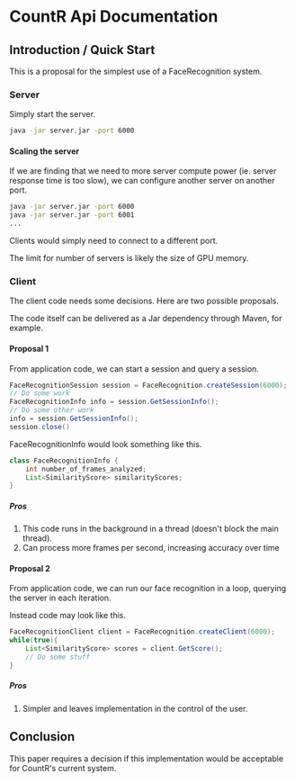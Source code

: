 # CountR Api Documentation

## Introduction / Quick Start

This is a proposal for the simplest use of a FaceRecognition system.

### Server
Simply start the server.
```bash
java -jar server.jar -port 6000
```

#### Scaling the server

If we are finding that we need to more server compute power (ie. server response time is too slow), we can configure another server on another port.

```bash
java -jar server.jar -port 6000
java -jar server.jar -port 6001
...
```

Clients would simply need to connect to a different port. 

The limit for number of servers is likely the size of GPU memory.

### Client
The client code needs some decisions. Here are two possible proposals.

The code itself can be delivered as a Jar dependency through Maven, for example.

#### Proposal 1
From application code, we can start a session and query a session.
```java
FaceRecognitionSession session = FaceRecognition.createSession(6000);
// Do some work
FaceRecognitionInfo info = session.GetSessionInfo();
// Do some other work
info = session.GetSessionInfo();
session.close()
```

FaceRecognitionInfo would look something like this.

```java
class FaceRecognitionInfo {
    int number_of_frames_analyzed;
    List<SimilarityScore> similarityScores;
}
```

##### Pros
1. This code runs in the background in a thread (doesn't block the main thread).
2. Can process more frames per second, increasing accuracy over time

#### Proposal 2
From application code, we can run our face recognition in a loop, querying the server in each iteration.

Instead code may look like this.
```java
FaceRecognitionClient client = FaceRecognition.createClient(6000);
while(true){
    List<SimilarityScore> scores = client.GetScore();
    // Do some stuff
}
```

##### Pros
1. Simpler and leaves implementation in the control of the user.


## Conclusion

This paper requires a decision if this implementation would be acceptable for CountR's current system.
